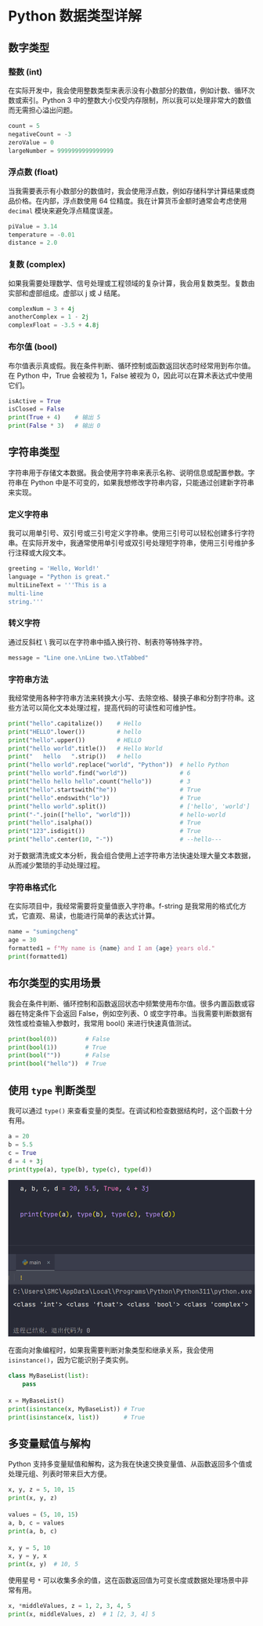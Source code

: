 # Python 数据类型详解

## 数字类型

### 整数 (int)

在实际开发中，我会使用整数类型来表示没有小数部分的数值，例如计数、循环次数或索引。Python 3 中的整数大小仅受内存限制，所以我可以处理非常大的数值而无需担心溢出问题。

```python
count = 5
negativeCount = -3
zeroValue = 0
largeNumber = 9999999999999999
```

### 浮点数 (float)

当我需要表示有小数部分的数值时，我会使用浮点数，例如存储科学计算结果或商品价格。在内部，浮点数使用 64 位精度。我在计算货币金额时通常会考虑使用 `decimal` 模块来避免浮点精度误差。

```python
piValue = 3.14
temperature = -0.01
distance = 2.0
```

### 复数 (complex)

如果我需要处理数学、信号处理或工程领域的复杂计算，我会用复数类型。复数由实部和虚部组成。虚部以 j 或 J 结尾。

```python
complexNum = 3 + 4j
anotherComplex = 1 - 2j
complexFloat = -3.5 + 4.8j
```

### 布尔值 (bool)

布尔值表示真或假。我在条件判断、循环控制或函数返回状态时经常用到布尔值。在 Python 中，True 会被视为 1，False 被视为 0，因此可以在算术表达式中使用它们。

```python
isActive = True
isClosed = False
print(True + 4)    # 输出 5
print(False * 3)   # 输出 0
```

## 字符串类型

字符串用于存储文本数据。我会使用字符串来表示名称、说明信息或配置参数。字符串在 Python 中是不可变的，如果我想修改字符串内容，只能通过创建新字符串来实现。

### 定义字符串

我可以用单引号、双引号或三引号定义字符串。使用三引号可以轻松创建多行字符串。在实际开发中，我通常使用单引号或双引号处理短字符串，使用三引号维护多行注释或大段文本。

```python
greeting = 'Hello, World!'
language = "Python is great."
multiLineText = '''This is a
multi-line
string.'''
```

### 转义字符

通过反斜杠 \ 我可以在字符串中插入换行符、制表符等特殊字符。

```python
message = "Line one.\nLine two.\tTabbed"
```

### 字符串方法

我经常使用各种字符串方法来转换大小写、去除空格、替换子串和分割字符串。这些方法可以简化文本处理过程，提高代码的可读性和可维护性。

```python
print("hello".capitalize())    # Hello
print("HELLO".lower())         # hello
print("hello".upper())         # HELLO
print("hello world".title())   # Hello World
print("   hello   ".strip())   # hello
print("hello world".replace("world", "Python"))  # hello Python
print("hello world".find("world"))               # 6
print("hello hello hello".count("hello"))        # 3
print("hello".startswith("he"))                  # True
print("hello".endswith("lo"))                    # True
print("hello world".split())                     # ['hello', 'world']
print("-".join(["hello", "world"]))              # hello-world
print("hello".isalpha())                         # True
print("123".isdigit())                           # True
print("hello".center(10, "-"))                   # --hello---
```

对于数据清洗或文本分析，我会组合使用上述字符串方法快速处理大量文本数据，从而减少繁琐的手动处理过程。

### 字符串格式化

在实际项目中，我经常需要将变量值嵌入字符串。f-string 是我常用的格式化方式，它直观、易读，也能进行简单的表达式计算。

```python
name = "sumingcheng"
age = 30
formatted1 = f"My name is {name} and I am {age} years old."
print(formatted1)
```

## 布尔类型的实用场景

我会在条件判断、循环控制和函数返回状态中频繁使用布尔值。很多内置函数或容器在特定条件下会返回 False，例如空列表、0 或空字符串。当我需要判断数据有效性或检查输入参数时，我常用 bool() 来进行快速真值测试。

```python
print(bool(0))        # False
print(bool(1))        # True
print(bool(""))       # False
print(bool("hello"))  # True
```

## 使用 `type` 判断类型

我可以通过 `type()` 来查看变量的类型。在调试和检查数据结构时，这个函数十分有用。

```python
a = 20
b = 5.5
c = True
d = 4 + 3j
print(type(a), type(b), type(c), type(d))
```

![类型判断示例](../images/ac585e4a6095e1cbd94654055c7b9886.png)

在面向对象编程时，如果我需要判断对象类型和继承关系，我会使用 `isinstance()`，因为它能识别子类实例。

```python
class MyBaseList(list):
    pass

x = MyBaseList()
print(isinstance(x, MyBaseList)) # True
print(isinstance(x, list))       # True
```

## 多变量赋值与解构

Python 支持多变量赋值和解构，这为我在快速交换变量值、从函数返回多个值或处理元组、列表时带来巨大方便。

```python
x, y, z = 5, 10, 15
print(x, y, z)

values = (5, 10, 15)
a, b, c = values
print(a, b, c)

x, y = 5, 10
x, y = y, x
print(x, y)  # 10, 5
```

使用星号 `*` 可以收集多余的值，这在函数返回值为可变长度或数据处理场景中非常有用。

```python
x, *middleValues, z = 1, 2, 3, 4, 5
print(x, middleValues, z)  # 1 [2, 3, 4] 5
```
